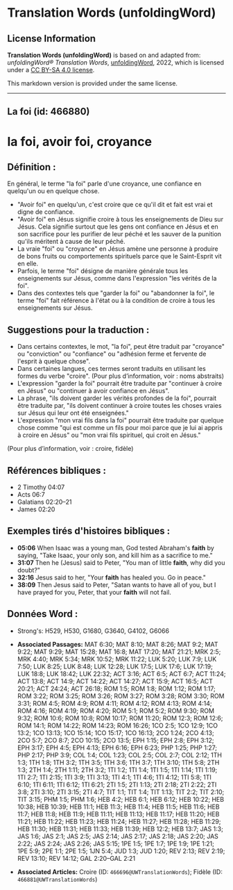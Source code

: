 # Translation Words (unfoldingWord)

## License Information

**Translation Words (unfoldingWord)** is based on and adapted from: _unfoldingWord® Translation Words_, [unfoldingWord](https://unfoldingword.org/utw), 2022, which is licensed under a [CC BY-SA 4.0 license](https://creativecommons.org/licenses/by-sa/4.0/legalcode.en).

This markdown version is provided under the same license.



--------------------------------

## La foi (id: 466880)

la foi, avoir foi, croyance
===========================

Définition :
------------

En général, le terme "la foi" parle d'une croyance, une confiance en quelqu'un ou en quelque chose.

* "Avoir foi" en quelqu'un, c'est croire que ce qu'il dit et fait est vrai et digne de confiance.
* "Avoir foi" en Jésus signifie croire à tous les enseignements de Dieu sur Jésus. Cela signifie surtout que les gens ont confiance en Jésus et en son sacrifice pour les purifier de leur péché et les sauver de la punition qu'ils méritent à cause de leur péché.
* La vraie "foi" ou "croyance" en Jésus amène une personne à produire de bons fruits ou comportements spirituels parce que le Saint\-Esprit vit en elle.
* Parfois, le terme "foi" désigne de manière générale tous les enseignements sur Jésus, comme dans l'expression "les vérités de la foi".
* Dans des contextes tels que "garder la foi" ou "abandonner la foi", le terme "foi" fait référence à l'état ou à la condition de croire à tous les enseignements sur Jésus.

Suggestions pour la traduction :
--------------------------------

* Dans certains contextes, le mot, "la foi", peut être traduit par "croyance" ou "conviction" ou "confiance" ou "adhésion ferme et fervente de l'esprit à quelque chose".
* Dans certaines langues, ces termes seront traduits en utilisant les formes du verbe "croire". (Pour plus d’information, voir : noms abstraits)
* L'expression "garder la foi" pourrait être traduite par "continuer à croire en Jésus" ou "continuer à avoir confiance en Jésus".
* La phrase, "ils doivent garder les vérités profondes de la foi", pourrait être traduite par, "ils doivent continuer à croire toutes les choses vraies sur Jésus qui leur ont été enseignées."
* L'expression "mon vrai fils dans la foi" pourrait être traduite par quelque chose comme "qui est comme un fils pour moi parce que je lui ai appris à croire en Jésus" ou "mon vrai fils spirituel, qui croit en Jésus."

(Pour plus d’information, voir : croire, fidèle)

Références bibliques :
----------------------

* 2 Timothy 04:07
* Acts 06:7
* Galatians 02:20–21
* James 02:20

Exemples tirés d'histoires bibliques :
--------------------------------------

* **05:06** When Isaac was a young man, God tested Abraham's **faith** by saying, "Take Isaac, your only son, and kill him as a sacrifice to me."
* **31:07** Then he (Jesus) said to Peter, "You man of little **faith**, why did you doubt?"
* **32:16** Jesus said to her, "Your **faith** has healed you. Go in peace."
* **38:09** Then Jesus said to Peter, "Satan wants to have all of you, but I have prayed for you, Peter, that your **faith** will not fail.

Données Word :
--------------

* Strong's: H529, H530, G1680, G3640, G4102, G6066

* **Associated Passages:** MAT 6:30; MAT 8:10; MAT 8:26; MAT 9:2; MAT 9:22; MAT 9:29; MAT 15:28; MAT 16:8; MAT 17:20; MAT 21:21; MRK 2:5; MRK 4:40; MRK 5:34; MRK 10:52; MRK 11:22; LUK 5:20; LUK 7:9; LUK 7:50; LUK 8:25; LUK 8:48; LUK 12:28; LUK 17:5; LUK 17:6; LUK 17:19; LUK 18:8; LUK 18:42; LUK 22:32; ACT 3:16; ACT 6:5; ACT 6:7; ACT 11:24; ACT 13:8; ACT 14:9; ACT 14:22; ACT 14:27; ACT 15:9; ACT 16:5; ACT 20:21; ACT 24:24; ACT 26:18; ROM 1:5; ROM 1:8; ROM 1:12; ROM 1:17; ROM 3:22; ROM 3:25; ROM 3:26; ROM 3:27; ROM 3:28; ROM 3:30; ROM 3:31; ROM 4:5; ROM 4:9; ROM 4:11; ROM 4:12; ROM 4:13; ROM 4:14; ROM 4:16; ROM 4:19; ROM 4:20; ROM 5:1; ROM 5:2; ROM 9:30; ROM 9:32; ROM 10:6; ROM 10:8; ROM 10:17; ROM 11:20; ROM 12:3; ROM 12:6; ROM 14:1; ROM 14:22; ROM 14:23; ROM 16:26; 1CO 2:5; 1CO 12:9; 1CO 13:2; 1CO 13:13; 1CO 15:14; 1CO 15:17; 1CO 16:13; 2CO 1:24; 2CO 4:13; 2CO 5:7; 2CO 8:7; 2CO 10:15; 2CO 13:5; EPH 1:15; EPH 2:8; EPH 3:12; EPH 3:17; EPH 4:5; EPH 4:13; EPH 6:16; EPH 6:23; PHP 1:25; PHP 1:27; PHP 2:17; PHP 3:9; COL 1:4; COL 1:23; COL 2:5; COL 2:7; COL 2:12; 1TH 1:3; 1TH 1:8; 1TH 3:2; 1TH 3:5; 1TH 3:6; 1TH 3:7; 1TH 3:10; 1TH 5:8; 2TH 1:3; 2TH 1:4; 2TH 1:11; 2TH 3:2; 1TI 1:2; 1TI 1:4; 1TI 1:5; 1TI 1:14; 1TI 1:19; 1TI 2:7; 1TI 2:15; 1TI 3:9; 1TI 3:13; 1TI 4:1; 1TI 4:6; 1TI 4:12; 1TI 5:8; 1TI 6:10; 1TI 6:11; 1TI 6:12; 1TI 6:21; 2TI 1:5; 2TI 1:13; 2TI 2:18; 2TI 2:22; 2TI 3:8; 2TI 3:10; 2TI 3:15; 2TI 4:7; TIT 1:1; TIT 1:4; TIT 1:13; TIT 2:2; TIT 2:10; TIT 3:15; PHM 1:5; PHM 1:6; HEB 4:2; HEB 6:1; HEB 6:12; HEB 10:22; HEB 10:38; HEB 10:39; HEB 11:1; HEB 11:3; HEB 11:4; HEB 11:5; HEB 11:6; HEB 11:7; HEB 11:8; HEB 11:9; HEB 11:11; HEB 11:13; HEB 11:17; HEB 11:20; HEB 11:21; HEB 11:22; HEB 11:23; HEB 11:24; HEB 11:27; HEB 11:28; HEB 11:29; HEB 11:30; HEB 11:31; HEB 11:33; HEB 11:39; HEB 12:2; HEB 13:7; JAS 1:3; JAS 1:6; JAS 2:1; JAS 2:5; JAS 2:14; JAS 2:17; JAS 2:18; JAS 2:20; JAS 2:22; JAS 2:24; JAS 2:26; JAS 5:15; 1PE 1:5; 1PE 1:7; 1PE 1:9; 1PE 1:21; 1PE 5:9; 2PE 1:1; 2PE 1:5; 1JN 5:4; JUD 1:3; JUD 1:20; REV 2:13; REV 2:19; REV 13:10; REV 14:12; GAL 2:20–GAL 2:21
* **Associated Articles:** Croire (ID: `466696@UWTranslationWords`); Fidèle (ID: `466881@UWTranslationWords`)

